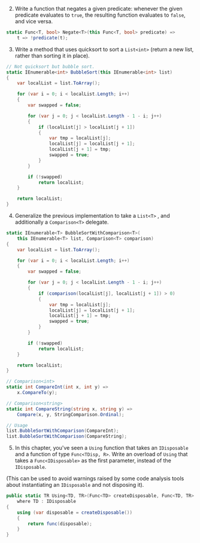 2. Write a function that negates a given predicate: whenever the given predicate
evaluates to `true`, the resulting function evaluates to `false`, and vice versa.

```csharp
static Func<T, bool> Negate<T>(this Func<T, bool> predicate) =>
    t => !predicate(t);
```

3. Write a method that uses quicksort to sort a `List<int>` (return a new list, rather
than sorting it in place).

```csharp
// Not quicksort but bubble sort.
static IEnumerable<int> BubbleSort(this IEnumerable<int> list)
{
    var localList = list.ToArray();

    for (var i = 0; i < localList.Length; i++)
    {
        var swapped = false;

        for (var j = 0; j < localList.Length - 1 - i; j++)
        {
            if (localList[j] > localList[j + 1])
            {
                var tmp = localList[j];
                localList[j] = localList[j + 1];
                localList[j + 1] = tmp;
                swapped = true;
            }
        }

        if (!swapped)
            return localList;
    }

    return localList;
}
```

4. Generalize the previous implementation to take a `List<T>` , and additionally a
`Comparison<T>` delegate.

```csharp
static IEnumerable<T> BubbleSortWithComparison<T>(
    this IEnumerable<T> list, Comparison<T> comparison)
{
    var localList = list.ToArray();

    for (var i = 0; i < localList.Length; i++)
    {
        var swapped = false;

        for (var j = 0; j < localList.Length - 1 - i; j++)
        {
            if (comparison(localList[j], localList[j + 1]) > 0)
            {
                var tmp = localList[j];
                localList[j] = localList[j + 1];
                localList[j + 1] = tmp;
                swapped = true;
            }
        }

        if (!swapped)
            return localList;
    }

    return localList;
}

// Comparison<int>
static int CompareInt(int x, int y) =>
    x.CompareTo(y);

// Comparison<string>
static int CompareString(string x, string y) =>
    Compare(x, y, StringComparison.Ordinal);

// Usage
list.BubbleSortWithComparison(CompareInt);
list.BubbleSortWithComparison(CompareString);
```

5. In this chapter, you've seen a `Using` function that takes an `IDisposable` and a
function of type `Func<TDisp, R>`. Write an overload of `Using` that takes a
`Func<IDisposable>` as the first parameter, instead of the `IDisposable`.

(This can be used to avoid warnings raised by some code analysis tools about instantiating
an `IDisposable` and not disposing it).

```csharp
public static TR Using<TD, TR>(Func<TD> createDisposable, Func<TD, TR> func)
    where TD : IDisposable
{
    using (var disposable = createDisposable())
    {
        return func(disposable);
    }
}
```
